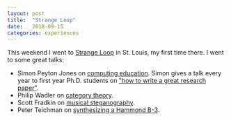```yaml
---
layout: post
title:  "Strange Loop"
date:   2018-09-15
categories: experiences
---
```


This weekend I went to [Strange Loop](https://www.thestrangeloop.com/2018/sessions.html) in St. Louis, my first time there. I went to some great talks:

* Simon Peyton Jones on [computing education](https://www.thestrangeloop.com/2018/shaping-our-childrens-education-in-computing.html). Simon gives a talk every year to first year Ph.D. students on ["how to write a great research paper"](https://www.microsoft.com/en-us/research/academic-program/write-great-research-paper/).
* Philip Wadler on [category theory](https://www.thestrangeloop.com/2018/categories-for-the-working-hacker.html).
* Scott Fradkin on [musical steganography](https://www.thestrangeloop.com/2018/musical-steganography-hiding-things-in-music.html).
* Peter Teichman on [synthesizing a Hammond B-3](https://www.thestrangeloop.com/2018/soul-from-scratch-designing-a-more-portable-organ.html).
